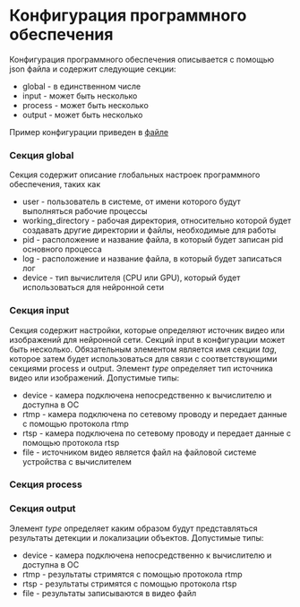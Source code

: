 # Конфигурация программного обеспечения
Конфигурация программного обеспечения описывается с помощью json файла и содержит следующие секции:
* global - в единственном числе
* input - может быть несколько
* process - может быть несколько
* output - может быть несколько

Пример конфигурации приведен в [файле](https://github.com/RinatFatkhullin/objrecon/blob/develop/config.json) 

### Секция global
Секция содержит описание глобальных настроек программного обеспечения, таких как
- user - пользователь в системе, от имени которого будут выполняться рабочие процессы
- working_directory - рабочая директория, относительно которой будет создавать другие директории и файлы, необходимые для работы
- pid - расположение и название файла, в который будет записан pid основного процесса
- log - расположение и название файла, в который будет записаться лог
- device - тип вычислителя (CPU или GPU), который будет использоваться для нейронной сети

### Секция input
Секция содержит настройки, которые определяют источник видео или изображений для нейронной сети. Секций input в конфигурации может быть несколько. Обязательным элементом является имя секции *tag*, которое затем будет использоваться для связи с соответствующими секциями process и output.
Элемент *type* определяет тип источника видео или изображений.
Допустимые типы:
- device - камера подключена непосредственно к вычислителю и доступна в ОС
- rtmp - камера подключена по сетевому проводу и передает данные с помощью протокола rtmp
- rtsp - камера подключена по сетевому проводу и передает данные с помощью протокола rtsp
- file - источником видео является файл на файловой системе устройства с вычислителем


### Секция process

### Секция output
Элемент *type* определяет каким образом будут представляться результаты детекции и локализации объектов.
Допустимые типы:
- device - камера подключена непосредственно к вычислителю и доступна в ОС
- rtmp - результаты стримятся с помощью протокола rtmp
- rtsp - результаты стримятся с помощью протокола rtsp
- file - результаты записываются в видео файл

